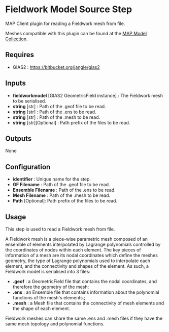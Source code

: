 Fieldwork Model Source Step
============================

MAP Client plugin for reading a Fieldwork mesh from file.

Meshes compatible with this plugin can be found at the [MAP Model Collection](https://github.com/juzhang/MAP-Model-Collection).

Requires
--------
- GIAS2 : https://bitbucket.org/jangle/gias2

Inputs
------
- **fieldworkmodel** [GIAS2 GeometricField instance] : The Fieldwork mesh to be serialised.
- **string** [str] : Path of the .geof file to be read.
- **string** [str] : Path of the .ens to be read.
- **string** [str] : Path of the .mesh to be read.
- **string** [str][Optional] : Path prefix of the files to be read.

Outputs
-------
None

Configuration
-------------
- **identifier** : Unique name for the step.
- **GF Filename** : Path of the .geof file to be read.
- **Ensemble Filename** : Path of the .ens to be read.
- **Mesh Filename** : Path of the .mesh to be read.
- **Path** [Optional]: Path prefix of the files to be read.

Usage
-----
This step is used to read a Fieldwork mesh from file. 

A Fieldwork mesh is a piece-wise parametric mesh composed of an ensemble of elements interpolated by Lagrange polynomials controlled by the coordinates of nodes within each element. The key pieces of information of a mesh are its nodal coordinates which define the meshes geometry, the type of Lagrange polynomials used to interpolate each element, and the connectivity and shapes of the element. As such, a Fieldwork model is serialised into 3 files:

- **.geof** : a GeometricField file that contains the nodal coordinates, and therefore the geometry of the mesh;
- **.ens** : an Ensemble file that contains information about the polynomial functions of the mesh's elements.;
- **.mesh** : a Mesh file that contains the connectivity of mesh elements and the shape of each element.

Fieldwork meshes can share the same .ens and .mesh files if they have the same mesh topology and polynomial functions.

